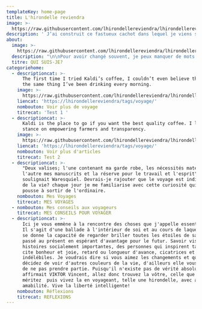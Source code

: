 ```yaml
---
templateKey: home-page
title: L'hirondelle reviendra
image: >-
  https://raw.githubusercontent.com/lhirondellereviendra/lhirondellereviendra/test/static/img/header.jpeg
description: ' J’ai construit ce fastueux cachot dans lequel je viens souvent me poser pour mettre encore plus de soleil dans mes pensées et jauger ma créativité. D’ici, je peux regarder par dessus le monde et essayer de comprendre: l’Afrique, l’espoir. Tous ces petits à qui nous donnons la vie, l’éducation les fera naître de nouveau(...)'
about:
  image: >-
    https://raw.githubusercontent.com/lhirondellereviendra/lhirondellereviendra/test/static/img/bio.jpeg
  description: "\n\nPour avoir changé souvent, je peux manquer de mots pour me décrire dans le temps.\nNéanmoins, vous trouverez peintes sur ces murs, quelques figures qui elles restent fidèles et intactes. Dans mon portefeuille, j’ai placé au premier rang la photo d’une Afrique nouvelle et émergée: mes rêves sont ce que j’ai de plus précieux; je les garde sous les yeux pour ne pas oublier de prier. \n\nJe m’inspire de cette alliance qui passe de mères en filles et dont la valeur sentimentale surpasse le vrai prix sur le marché: bel inconnu, qu’as-tu de meilleur à me vendre? parceque je peux voir au delà de l’apparence; le coût des choses pour moi, compte pour peu; je ne m’intéresse qu’a leur utilité.\n\nD'ailleurs vous verrez mes charmes à travers l’arme d’un ancien guerrier, si précieuse malgré sa culpabilité : j’ai l’avantage de savoir où je vais donc lorsque que je trébuche, je me relève aussitôt pour continuer à mettre les mots sur mon existence. Mon histoire rejoint les vôtre raison pour laquelle je me sers de ces mots qui me portent et me rapprochent de vous.\nComme la musique, ils m’apaint et soignent mon âme.\nJe suis juriste, altruiste et exploratrice.\nVous ne pouvez comprendre à quel point ça saoule, l’émotion je veux dire, la meilleure drogue de tous les temps, celle qui donne un vrai sens à la condition humaine.\n\nJe m’appelleElisabeth,  je suis semblable à une pierre quelconque achetée aux enchères, un fragment de verre médiéval ou une armure dont on compte l’histoire uniquement aux invités de marque. \nEn effet, je ne sais du jour au lendemain, ni plaire, ni paraître car authentique, authentique, je suis immense.\n\_"
  titre: QUI SUIS-JE?
categoriehome:
  - descriptioncat: >-
      The first time I tried Kaldi’s coffee, I couldn’t even believe that was
      the same thing I’ve been drinking every morning.
    image: >-
      https://raw.githubusercontent.com/lhirondellereviendra/lhirondellereviendra/test/static/img/bio.jpeg
    liencat: 'https://lhirondellereviendra/tags/voyage/'
    nombouton: Voir plus de voyage
    titrecat: 'Test 1 '
  - descriptioncat: >-
      Kaldi is the place to go if you want the best quality coffee. I love their
      stance on empowering farmers and transparency.
    image: >-
      https://raw.githubusercontent.com/lhirondellereviendra/lhirondellereviendra/test/static/img/bio.jpeg
    liencat: 'https://lhirondellereviendra/tags/voyage/'
    nombouton: Voir plus d'articles
    titrecat: Test 2
  - descriptioncat: >-
      "Deux valises; l'une contenant ma garde robe, les nécessités matérielles,
      l'autre mes manuscrits et la réserve pour le travail et l'esprit" ainsi
      soulignait Waresquiel. Devrais-je rajouter que le voyage est indissociable
      de la vie? chaque jour je me familiarise avec cette curiosité qui me
      pousse à sortir de l'ordinaire.
    nombouton: Mes Voyages
    titrecat: MES VOYAGES
  - nombouton: Mes conseils aux voyageurs
    titrecat: MES CONSEILS POUR VOYAGER
  - descriptioncat: >-
      Ici je vous emmène à la rencontre des choses que j'appelle essentielles.
      Il s'agit d'une ballade à l'intérieur de soi et au cours de laquelle l'on
      se donne la capacité de regarder briller toutes les étoiles de sa vie, du
      passé au présent en espérant d'avantage pour le futur. Savoir visiter des
      histoires socialement importantes, des personnes qui inspirent tant. Je
      cite bonheur et joie, retard ou longueur d'avance, cicatrices et tâches
      indélébiles. Je voudrais dire si vous aimez les changements et que vous
      décidez de voir d'autres couleurs de la vie, d'ailleurs elle vous suggère
      de ne pas prendre partie. Puisqu'il n'existe pas de vérité absolue
      affirmait VIKTOR Vincent, allez donc trouvez la vôtre, celle que vous
      méritez  puis vivez la en voyageant, telle une hirondelle, avec agilité et
      amabilité. Vive la liberté intelligente!
    nombouton: Réflexions
    titrecat: REFLEXIONS
---
```



